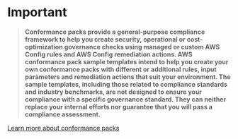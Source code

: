 # Important
> **Conformance packs provide a general-purpose compliance framework to help you create security, operational or cost-optimization governance checks using managed or custom AWS Config rules and AWS Config remediation actions. AWS conformance pack sample templates intend to help you create your own conformance packs with different or additional rules, input parameters and remediation actions that suit your environment. The sample templates, including those related to compliance standards and industry benchmarks, are not designed to ensure your compliance with a specific governance standard. They can neither replace your internal efforts nor guarantee that you will pass a compliance assessment.**

[Learn more about conformance packs](https://docs.aws.amazon.com/config/latest/developerguide/conformance-packs.html)